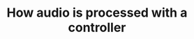 ---
title: How audio is processed with a controller
redirect_to:
  - https://www.ibm.com/support/knowledgecenter/SS7P7S_ind/watson-assistant-solutions/audio/how_it_works_audio_controller.html
---
